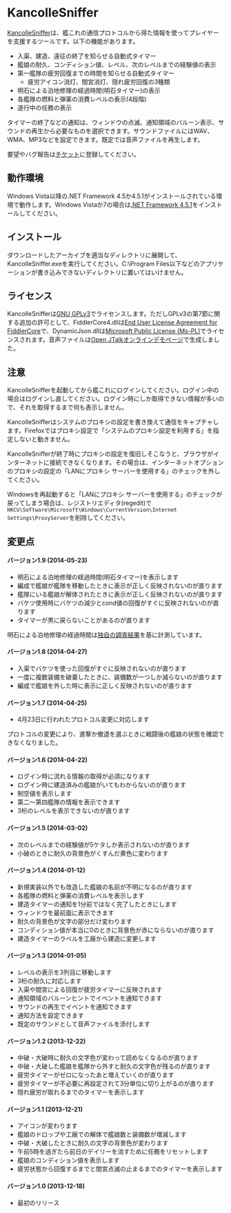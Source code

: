 KancolleSniffer
===============

[KancolleSniffer]は、艦これの通信プロトコルから得た情報を使ってプレイヤーを支援するツールです。以下の機能があります。

- 入渠、建造、遠征の終了を知らせる自動式タイマー
- 艦娘の耐久、コンディション値、レベル、次のレベルまでの経験値の表示
- 第一艦隊の疲労回復までの時間を知らせる自動式タイマー
  - 疲労アイコン消灯、間宮消灯、隠れ疲労回復の3種類
- 明石による泊地修理の経過時間(明石タイマー)の表示
- 各艦隊の燃料と弾薬の消費レベルの表示(4段階)
- 遂行中の任務の表示

タイマーの終了などの通知は、ウィンドウの点滅、通知領域のバルーン表示、サウンドの再生から必要なものを選択できます。サウンドファイルにはWAV、WMA、MP3などを設定できます。既定では音声ファイルを再生します。

要望やバグ報告は[チケット]に登録してください。

[KancolleSniffer]: http://kancollesniffer.sourceforge.jp/
[チケット]: https://sourceforge.jp/ticket/newticket.php?group_id=8983

## 動作環境

Windows Vista以降の.NET Framework 4.5か4.5.1がインストールされている環境で動作します。Windows Vistaか7の場合は[.NET Framework 4.5.1]をインストールしてください。

[.NET Framework 4.5.1]: http://download.microsoft.com/download/1/6/7/167F0D79-9317-48AE-AEDB-17120579F8E2/NDP451-KB2858728-x86-x64-AllOS-ENU.exe

## インストール

ダウンロードしたアーカイブを適当なディレクトリに展開して、KancolleSniffer.exeを実行してください。C:\Program Files以下などのアプリケーションが書き込みできないディレクトリに置いてはいけません。

## ライセンス

KancolleSnifferは[GNU GPLv3][1]でライセンスします。ただしGPLv3の第7節に関する追加の許可として、FiddlerCore4.dllは[End User License Agreement for FiddlerCore][2]で、DynamicJson.dllは[Microsoft Public License (Ms-PL)][3]でライセンスされます。音声ファイルは[Open JTalkオンラインデモページ][4]で生成しました。

[1]: http://sourceforge.jp/magazine/07/09/02/130237
[2]: https://sourceforge.jp/projects/kancollesniffer/wiki/FiddlerCoreLicense
[3]: http://dynamicjson.codeplex.com/license
[4]: http://open-jtalk.sp.nitech.ac.jp/index.php

## 注意

KancolleSnifferを起動してから艦これにログインしてください。ログイン中の場合はログインし直してください。ログイン時にしか取得できない情報が多いので、それを取得するまで何も表示しません。

KancolleSnifferはシステムのプロキシの設定を書き換えて通信をキャプチャします。Firefoxではプロキシ設定で「システムのプロキシ設定を利用する」を指定しないと動きません。 

KancolleSnifferが終了時にプロキシの設定を復旧しそこなうと、ブラウザがインターネットに接続できなくなります。その場合は、インターネットオプションのプロキシの設定の「LANにプロキシ サーバーを使用する」のチェックを外してください。 

Windowsを再起動すると「LANにプロキシ サーバーを使用する」のチェックが戻ってしまう場合は、レジストリエディタ(regedit)で`HKCU\Software\Microsoft\Windows\CurrentVersion\Internet Settings\ProxyServer`を削除してください。 

## 変更点

#### バージョン1.9 (2014-05-23)

- 明石による泊地修理の経過時間(明石タイマー)を表示します
- 編成で艦娘が艦隊を移動したときに表示が正しく反映されないのが直ります
- 艦隊にいる艦娘が解体されたときに表示が正しく反映されないのが直ります
- バケツ使用時にバケツの減少とcond値の回復がすぐに反映されないのが直ります
- タイマーが黒に戻らないことがあるのが直ります

明石による泊地修理の経過時間は[独自の調査結果](https://gist.github.com/fujieda/440fa64d310c2b6960f3)を基に計測しています。

#### バージョン1.8 (2014-04-27)

- 入渠でバケツを使った回復がすぐに反映されないのが直ります
- 一度に複数装備を破棄したときに、装備数が一つしか減らないのが直ります
- 編成で艦娘を外した時に表示に正しく反映されないのが直ります

#### バージョン1.7 (2014-04-25)

- 4月23日に行われたプロトコル変更に対応します

プロトコルの変更により、進撃か撤退を選ぶときに戦闘後の艦娘の状態を確認できなくなりました。

#### バージョン1.6 (2014-04-22)

- ログイン時に流れる情報の取得が必須になります
- ログイン時に建造済みの艦娘がいてもわからないのが直ります
- 制空値を表示します
- 第二～第四艦隊の情報を表示できます
- 3桁のレベルを表示できないのが直ります

#### バージョン1.5 (2014-03-02)

- 次のレベルまでの経験値が5ケタしか表示されないのが直ります
- 小破のときに耐久の背景色がくすんだ黄色に変わります

#### バージョン1.4 (2014-01-12)

- 新規実装以外でも改造した艦娘の名前が不明になるのが直ります
- 各艦隊の燃料と弾薬の消費レベルを表示します
- 建造タイマーの通知を1分前ではなく完了したときにします
- ウィンドウを最前面に表示できます
- 耐久の背景色が文字の部分だけ変わります
- コンディション値が本当に0のときに背景色が赤にならないのが直ります
- 建造タイマーのラベルを工廠から建造に変更します

#### バージョン1.3 (2014-01-05)

- レベルの表示を3列目に移動します
- 3桁の耐久に対応します
- 入渠や間宮による回復が疲労タイマーに反映されます
- 通知領域のバルーンヒントでイベントを通知できます
- サウンドの再生でイベントを通知できます
- 通知方法を設定できます
- 既定のサウンドとして音声ファイルを添付します

#### バージョン1.2 (2013-12-22)

- 中破・大破時に耐久の文字色が変わって読めなくなるのが直ります
- 中破・大破した艦娘を艦隊から外すと耐久の文字色が残るのが直ります
- 疲労タイマーがゼロになったあと増えていくのが直ります
- 疲労タイマーが不必要に再設定されて3分単位に切り上がるのが直ります
- 隠れ疲労が取れるまでのタイマーを表示します

#### バージョン1.1 (2013-12-21)

- アイコンが変わります
- 艦娘のドロップや工廠での解体で艦娘数と装備数が増減します
- 中破・大破したときに耐久の文字の背景色が変わります
- 午前5時を過ぎたら前日のデイリーを消すために任務をリセットします
- 艦娘のコンディション値を表示します
- 疲労状態から回復するまでと間宮点滅の止まるまでのタイマーを表示します

#### バージョン1.0 (2013-12-18)

- 最初のリリース